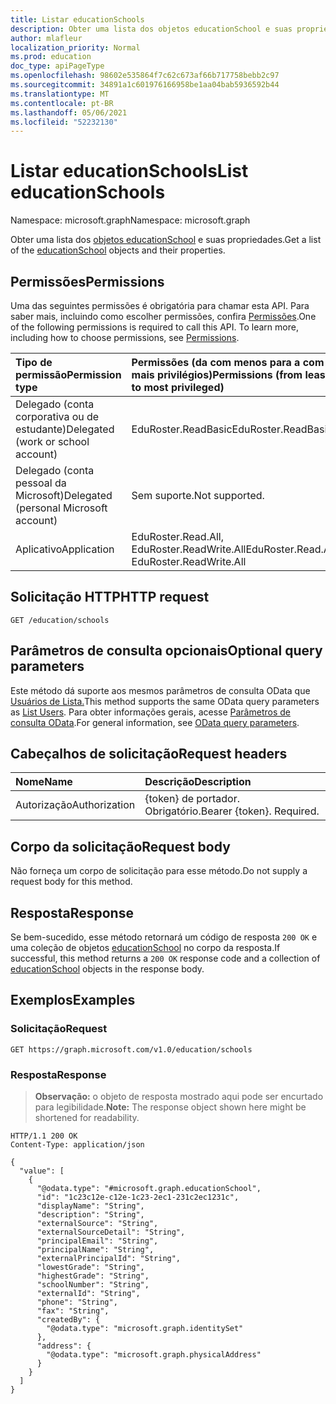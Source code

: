 ```yaml
---
title: Listar educationSchools
description: Obter uma lista dos objetos educationSchool e suas propriedades.
author: mlafleur
localization_priority: Normal
ms.prod: education
doc_type: apiPageType
ms.openlocfilehash: 98602e535864f7c62c673af66b717758bebb2c97
ms.sourcegitcommit: 34891a1c601976166958be1aa04bab5936592b44
ms.translationtype: MT
ms.contentlocale: pt-BR
ms.lasthandoff: 05/06/2021
ms.locfileid: "52232130"
---
```

# <a name="list-educationschools"></a><span data-ttu-id="9f32c-103">Listar educationSchools</span><span class="sxs-lookup"><span data-stu-id="9f32c-103">List educationSchools</span></span>

<span data-ttu-id="9f32c-104">Namespace: microsoft.graph</span><span class="sxs-lookup"><span data-stu-id="9f32c-104">Namespace: microsoft.graph</span></span>

<span data-ttu-id="9f32c-105">Obter uma lista dos [objetos educationSchool](../resources/educationschool.md) e suas propriedades.</span><span class="sxs-lookup"><span data-stu-id="9f32c-105">Get a list of the [educationSchool](../resources/educationschool.md) objects and their properties.</span></span>

## <a name="permissions"></a><span data-ttu-id="9f32c-106">Permissões</span><span class="sxs-lookup"><span data-stu-id="9f32c-106">Permissions</span></span>

<span data-ttu-id="9f32c-p101">Uma das seguintes permissões é obrigatória para chamar esta API. Para saber mais, incluindo como escolher permissões, confira [Permissões](/graph/permissions-reference).</span><span class="sxs-lookup"><span data-stu-id="9f32c-p101">One of the following permissions is required to call this API. To learn more, including how to choose permissions, see [Permissions](/graph/permissions-reference).</span></span>

| <span data-ttu-id="9f32c-109">Tipo de permissão</span><span class="sxs-lookup"><span data-stu-id="9f32c-109">Permission type</span></span>                        | <span data-ttu-id="9f32c-110">Permissões (da com menos para a com mais privilégios)</span><span class="sxs-lookup"><span data-stu-id="9f32c-110">Permissions (from least to most privileged)</span></span> |
| :------------------------------------- | :------------------------------------------ |
| <span data-ttu-id="9f32c-111">Delegado (conta corporativa ou de estudante)</span><span class="sxs-lookup"><span data-stu-id="9f32c-111">Delegated (work or school account)</span></span>     | <span data-ttu-id="9f32c-112">EduRoster.ReadBasic</span><span class="sxs-lookup"><span data-stu-id="9f32c-112">EduRoster.ReadBasic</span></span>                         |
| <span data-ttu-id="9f32c-113">Delegado (conta pessoal da Microsoft)</span><span class="sxs-lookup"><span data-stu-id="9f32c-113">Delegated (personal Microsoft account)</span></span> | <span data-ttu-id="9f32c-114">Sem suporte.</span><span class="sxs-lookup"><span data-stu-id="9f32c-114">Not supported.</span></span>                              |
| <span data-ttu-id="9f32c-115">Aplicativo</span><span class="sxs-lookup"><span data-stu-id="9f32c-115">Application</span></span>                            | <span data-ttu-id="9f32c-116">EduRoster.Read.All, EduRoster.ReadWrite.All</span><span class="sxs-lookup"><span data-stu-id="9f32c-116">EduRoster.Read.All, EduRoster.ReadWrite.All</span></span> |

## <a name="http-request"></a><span data-ttu-id="9f32c-117">Solicitação HTTP</span><span class="sxs-lookup"><span data-stu-id="9f32c-117">HTTP request</span></span>

<!-- {
  "blockType": "ignored"
}
-->

```http
GET /education/schools
```

## <a name="optional-query-parameters"></a><span data-ttu-id="9f32c-118">Parâmetros de consulta opcionais</span><span class="sxs-lookup"><span data-stu-id="9f32c-118">Optional query parameters</span></span>

<span data-ttu-id="9f32c-119">Este método dá suporte aos mesmos parâmetros de consulta OData que [Usuários de Lista.](../api/user-list.md#optional-query-parameters)</span><span class="sxs-lookup"><span data-stu-id="9f32c-119">This method supports the same OData query parameters as [List Users](../api/user-list.md#optional-query-parameters).</span></span> <span data-ttu-id="9f32c-120">Para obter informações gerais, acesse [Parâmetros de consulta OData](/graph/query-parameters).</span><span class="sxs-lookup"><span data-stu-id="9f32c-120">For general information, see [OData query parameters](/graph/query-parameters).</span></span>

## <a name="request-headers"></a><span data-ttu-id="9f32c-121">Cabeçalhos de solicitação</span><span class="sxs-lookup"><span data-stu-id="9f32c-121">Request headers</span></span>

| <span data-ttu-id="9f32c-122">Nome</span><span class="sxs-lookup"><span data-stu-id="9f32c-122">Name</span></span>          | <span data-ttu-id="9f32c-123">Descrição</span><span class="sxs-lookup"><span data-stu-id="9f32c-123">Description</span></span>               |
| :------------ | :------------------------ |
| <span data-ttu-id="9f32c-124">Autorização</span><span class="sxs-lookup"><span data-stu-id="9f32c-124">Authorization</span></span> | <span data-ttu-id="9f32c-p103">{token} de portador. Obrigatório.</span><span class="sxs-lookup"><span data-stu-id="9f32c-p103">Bearer {token}. Required.</span></span> |

## <a name="request-body"></a><span data-ttu-id="9f32c-127">Corpo da solicitação</span><span class="sxs-lookup"><span data-stu-id="9f32c-127">Request body</span></span>

<span data-ttu-id="9f32c-128">Não forneça um corpo de solicitação para esse método.</span><span class="sxs-lookup"><span data-stu-id="9f32c-128">Do not supply a request body for this method.</span></span>

## <a name="response"></a><span data-ttu-id="9f32c-129">Resposta</span><span class="sxs-lookup"><span data-stu-id="9f32c-129">Response</span></span>

<span data-ttu-id="9f32c-130">Se bem-sucedido, esse método retornará um código de resposta `200 OK` e uma coleção de objetos [educationSchool](../resources/educationschool.md) no corpo da resposta.</span><span class="sxs-lookup"><span data-stu-id="9f32c-130">If successful, this method returns a `200 OK` response code and a collection of [educationSchool](../resources/educationschool.md) objects in the response body.</span></span>

## <a name="examples"></a><span data-ttu-id="9f32c-131">Exemplos</span><span class="sxs-lookup"><span data-stu-id="9f32c-131">Examples</span></span>

### <a name="request"></a><span data-ttu-id="9f32c-132">Solicitação</span><span class="sxs-lookup"><span data-stu-id="9f32c-132">Request</span></span>

<!-- {
  "blockType": "request",
  "name": "list_educationschool"
}
-->

```http
GET https://graph.microsoft.com/v1.0/education/schools
```

### <a name="response"></a><span data-ttu-id="9f32c-133">Resposta</span><span class="sxs-lookup"><span data-stu-id="9f32c-133">Response</span></span>

> <span data-ttu-id="9f32c-134">**Observação:** o objeto de resposta mostrado aqui pode ser encurtado para legibilidade.</span><span class="sxs-lookup"><span data-stu-id="9f32c-134">**Note:** The response object shown here might be shortened for readability.</span></span>

<!-- {
  "blockType": "response",
  "truncated": true,
  "@odata.type": "Collection(microsoft.graph.educationSchool)"
}
-->

```http
HTTP/1.1 200 OK
Content-Type: application/json

{
  "value": [
    {
      "@odata.type": "#microsoft.graph.educationSchool",
      "id": "1c23c12e-c12e-1c23-2ec1-231c2ec1231c",
      "displayName": "String",
      "description": "String",
      "externalSource": "String",
      "externalSourceDetail": "String",
      "principalEmail": "String",
      "principalName": "String",
      "externalPrincipalId": "String",
      "lowestGrade": "String",
      "highestGrade": "String",
      "schoolNumber": "String",
      "externalId": "String",
      "phone": "String",
      "fax": "String",
      "createdBy": {
        "@odata.type": "microsoft.graph.identitySet"
      },
      "address": {
        "@odata.type": "microsoft.graph.physicalAddress"
      }
    }
  ]
}
```
